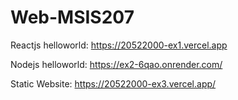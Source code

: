 # Web-MSIS207
Reactjs helloworld: https://20522000-ex1.vercel.app

Nodejs helloworld: https://ex2-6qao.onrender.com/

Static Website: https://20522000-ex3.vercel.app/
